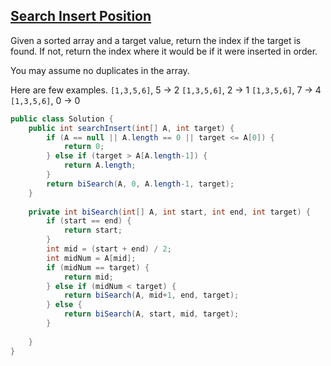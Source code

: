 ## [Search Insert Position](http://oj.leetcode.com/problems/search-insert-position/)

Given a sorted array and a target value, return the index if the target is found. If not, return the index where it would be if it were inserted in order.

You may assume no duplicates in the array.

Here are few examples.
`[1,3,5,6]`, 5 → 2
`[1,3,5,6]`, 2 → 1
`[1,3,5,6]`, 7 → 4
`[1,3,5,6]`, 0 → 0

``` java
public class Solution {
    public int searchInsert(int[] A, int target) {
        if (A == null || A.length == 0 || target <= A[0]) {
            return 0;
        } else if (target > A[A.length-1]) {
            return A.length;
        }
        return biSearch(A, 0, A.length-1, target);
    }
    
    private int biSearch(int[] A, int start, int end, int target) {
        if (start == end) {
            return start;
        }
        int mid = (start + end) / 2;
        int midNum = A[mid];
        if (midNum == target) {
            return mid;
        } else if (midNum < target) {
            return biSearch(A, mid+1, end, target);
        } else {
            return biSearch(A, start, mid, target);
        }
        
    }
}
```